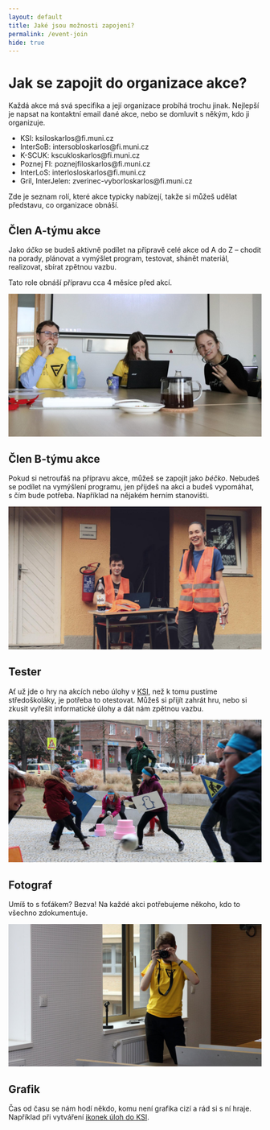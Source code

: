 ```yaml
---
layout: default
title: Jaké jsou možnosti zapojení?
permalink: /event-join
hide: true
---
```


# Jak se zapojit do organizace akce?

Každá akce má svá specifika a její organizace probíhá trochu jinak. Nejlepší
je napsat na kontaktní email dané akce, nebo se domluvit s někým, kdo ji
organizuje.

 * KSI: ksi<span class="nocss">loskarlos</span>@fi.muni.cz
 * InterSoB: intersob<span class="nocss">loskarlos</span>@fi.muni.cz
 * K-SCUK: kscuk<span class="nocss">loskarlos</span>@fi.muni.cz
 * Poznej FI: poznejfi<span class="nocss">loskarlos</span>@fi.muni.cz
 * InterLoS: interlos<span class="nocss">loskarlos</span>@fi.muni.cz
 * Gril, InterJelen: zverinec-vybor<span class="nocss">loskarlos</span>@fi.muni.cz

Zde je seznam rolí, které akce typicky nabízejí, takže si můžeš udělat
představu, co organizace obnáší.


## Člen A-týmu akce

Jako _áčko_ se budeš aktivně podílet na přípravě celé akce od A do Z – chodit
na porady, plánovat a vymýšlet program, testovat, shánět materiál, realizovat,
sbírat zpětnou vazbu.

Tato role obnáší přípravu cca 4 měsíce před akcí.

<img src="/img/a-team.jpg" alt="A-tým" />

## Člen B-týmu akce

Pokud si netroufáš na přípravu akce, můžeš se zapojit jako _béčko_. Nebudeš se
podílet na vymýšlení programu, jen přijdeš na akci a budeš vypomáhat, s čím
bude potřeba. Například na nějakém herním stanovišti.

<img src="/img/b-team.jpg" alt="B-tým" />

## Tester

Ať už jde o hry na akcích nebo úlohy v [KSI](https://ksi.fi.muni.cz), než
k tomu pustíme středoškoláky, je potřeba to otestovat. Můžeš si přijít zahrát
hru, nebo si zkusit vyřešit informatické úlohy a dát nám zpětnou vazbu.

<img src="/img/tester.jpg" alt="Tester" />

## Fotograf

Umíš to s foťákem? Bezva! Na každé akci potřebujeme někoho, kdo to všechno
zdokumentuje.

<img src="/img/photographer.jpg" alt="A-tým" />

## Grafik

Čas od času se nám hodí někdo, komu není grafika cizí a rád si s ní hraje.
Například při vytváření [ikonek úloh do KSI](https://ksi.fi.muni.cz/ulohy).


